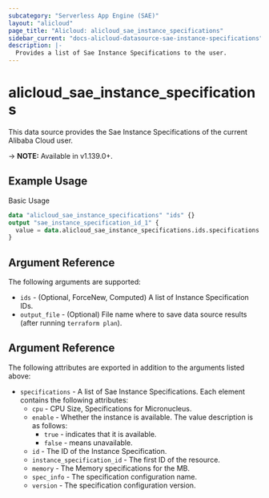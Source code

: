 ```yaml
---
subcategory: "Serverless App Engine (SAE)"
layout: "alicloud"
page_title: "Alicloud: alicloud_sae_instance_specifications"
sidebar_current: "docs-alicloud-datasource-sae-instance-specifications"
description: |-
  Provides a list of Sae Instance Specifications to the user.
---
```


# alicloud\_sae\_instance\_specifications

This data source provides the Sae Instance Specifications of the current Alibaba Cloud user.

-> **NOTE:** Available in v1.139.0+.

## Example Usage

Basic Usage

```terraform
data "alicloud_sae_instance_specifications" "ids" {}
output "sae_instance_specification_id_1" {
  value = data.alicloud_sae_instance_specifications.ids.specifications.0.id
}

```

## Argument Reference

The following arguments are supported:

* `ids` - (Optional, ForceNew, Computed)  A list of Instance Specification IDs.
* `output_file` - (Optional) File name where to save data source results (after running `terraform plan`).

## Argument Reference

The following attributes are exported in addition to the arguments listed above:

* `specifications` - A list of Sae Instance Specifications. Each element contains the following attributes:
	* `cpu` - CPU Size, Specifications for Micronucleus.
	* `enable` - Whether the instance is available. The value description is as follows:
	  * `true` - indicates that it is available.
	  * `false` - means unavailable.
	* `id` - The ID of the Instance Specification.
	* `instance_specification_id` - The first ID of the resource.
	* `memory` - The Memory specifications for the MB.
	* `spec_info` - The specification configuration name.
	* `version` - The specification configuration version.
